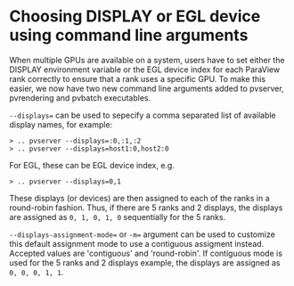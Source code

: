 # Choosing DISPLAY or EGL device using command line arguments

When multiple GPUs are available on a system, users have to set either the
DISPLAY environment variable or the EGL device index for each ParaView rank
correctly to ensure that a rank uses a specific GPU. To make this easier, we
now have two new command line arguments added to pvserver, pvrendering and
pvbatch executables.

`--displays=` can be used to sepecify a comma separated list of available
display names, for example:

    > .. pvserver --displays=:0,:1,:2
    > .. pvserver --displays=host1:0,host2:0

For EGL, these can be EGL device index, e.g.

    > .. pvserver --displays=0,1

These displays (or devices) are then assigned to each of the ranks in a
round-robin fashion. Thus, if there are 5 ranks and 2 displays, the displays are
assigned as `0, 1, 0, 1, 0` sequentially for the 5 ranks.

`--displays-assignment-mode=` or `-m=` argument can be used to customize this
default assignment mode to use a contiguous assigment instead. Accepted values
are 'contiguous' and 'round-robin'. If contiguous mode is used
for the 5 ranks and 2 displays example, the displays are assigned as
`0, 0, 0, 1, 1`.
